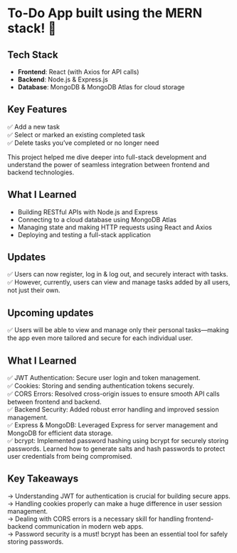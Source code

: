 # To-Do App built using the MERN stack! 🌟

 ## **Tech Stack**
- **Frontend**: React (with Axios for API calls)
- **Backend**: Node.js & Express.js
- **Database**: MongoDB & MongoDB Atlas for cloud storage

## **Key Features**
✅ Add a new task  
✅ Select or marked an existing completed task  
✅ Delete tasks you’ve completed or no longer need  

This project helped me dive deeper into full-stack development and understand the power of seamless integration between frontend and backend technologies.

## **What I Learned**
-  Building RESTful APIs with Node.js and Express    
-  Connecting to a cloud database using MongoDB Atlas    
-  Managing state and making HTTP requests using React and Axios    
-  Deploying and testing a full-stack application  

## **Updates**
✅ Users can now register, log in & log out, and securely interact with tasks.   
✅ However, currently, users can view and manage tasks added by all users, not just their own.   

## **Upcoming updates**
✅ Users will be able to view and manage only their personal tasks—making the app even more tailored and secure for each individual user.  

## **What I Learned**
✅ JWT Authentication: Secure user login and token management.  
✅ Cookies: Storing and sending authentication tokens securely.  
✅ CORS Errors: Resolved cross-origin issues to ensure smooth API calls between frontend and backend.  
✅ Backend Security: Added robust error handling and improved session management.  
✅ Express & MongoDB: Leveraged Express for server management and MongoDB for efficient data storage.  
✅ bcrypt: Implemented password hashing using bcrypt for securely storing passwords. Learned how to generate salts and hash passwords to protect user credentials from being compromised.

## **Key Takeaways**

→  Understanding JWT for authentication is crucial for building secure apps.  
→  Handling cookies properly can make a huge difference in user session management.  
→  Dealing with CORS errors is a necessary skill for handling frontend-backend communication in modern web apps.  
→  Password security is a must! bcrypt has been an essential tool for safely storing passwords.  

